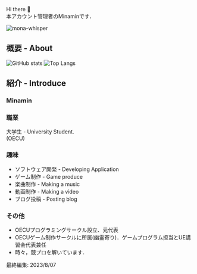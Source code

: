 Hi there 👋<br>
本アカウント管理者のMinaminです．

![mona-whisper](https://user-images.githubusercontent.com/62072288/149275555-0eeeec57-01ab-4ef0-a200-da4b23190959.gif)
<!--
**Minamin1234/Minamin1234** is a ✨ _special_ ✨ repository because its `README.md` (this file) appears on your GitHub profile.

Here are some ideas to get you started:

- 🔭 I’m currently working on ...
- 🌱 I’m currently learning ...
- 👯 I’m looking to collaborate on ...
- 🤔 I’m looking for help with ...
- 💬 Ask me about ...
- 📫 How to reach me: ...
- 😄 Pronouns: ...
- ⚡ Fun fact: ...
-->
## 概要 - About
![GitHub stats](https://github-readme-stats.vercel.app/api?username=Minamin1234&show_icons=true&theme=radical&count_private=true?show_icons=true)
![Top Langs](https://github-readme-stats.vercel.app/api/top-langs/?username=Minamin1234&layout=compact&theme=radical)

## 紹介 - Introduce
### Minamin
### 職業
大学生 - University Student.<br>
(OECU)

### 趣味
* ソフトウェア開発 - Developing Application
* ゲーム制作 - Game produce
* 楽曲制作 - Making a music
* 動画制作 - Making a video
* ブログ投稿 - Posting blog

### その他
* OECUプログラミングサークル設立、元代表
* OECUゲーム制作サークルに所属(幽霊寄り)．ゲームプログラム担当とUE講習会代表兼任
* 時々，競プロを解いています．

最終編集: 2023/8/07
